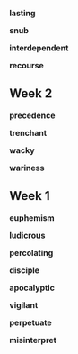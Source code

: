 

**lasting**

**snub**

**interdependent**

**recourse**

## Week 2 

**precedence**

**trenchant**

**wacky**

**wariness**  

## Week 1  

**euphemism**

**ludicrous**

**percolating**

**disciple**

**apocalyptic**

**vigilant**  

**perpetuate**  

**misinterpret**

